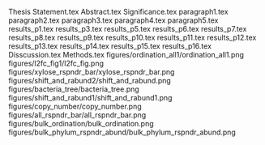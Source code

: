 Thesis Statement.tex
Abstract.tex
Significance.tex
paragraph1.tex
paragraph2.tex
paragraph3.tex
paragraph4.tex
paragraph5.tex
results_p1.tex
results_p3.tex
results_p5.tex
results_p6.tex
results_p7.tex
results_p8.tex
results_p9.tex
results_p10.tex
results_p11.tex
results_p12.tex
results_p13.tex
results_p14.tex
results_p15.tex
results_p16.tex
Disscussion.tex
Methods.tex
figures/ordination_all1/ordination_all1.png
figures/l2fc_fig1/l2fc_fig.png
figures/xylose_rspndr_bar/xylose_rspndr_bar.png
figures/shift_and_rabund2/shift_and_rabund.png
figures/bacteria_tree/bacteria_tree.png
figures/shift_and_rabund1/shift_and_rabund1.png
figures/copy_number/copy_number.png
figures/all_rspndr_bar/all_rspndr_bar.png
figures/bulk_ordination/bulk_ordination.png
figures/bulk_phylum_rspndr_abund/bulk_phylum_rspndr_abund.png